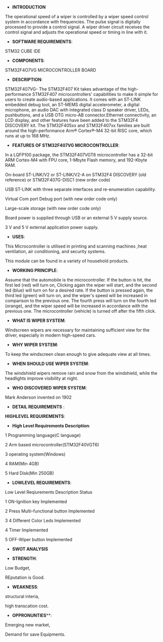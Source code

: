 
* **INTRODUCTION**

The operational speed of a wiper is controlled by a wiper speed control system in accordance with frequencies. The pulse signal is digitally processed to provide a control signal. A wiper driver circuit receives the control signal and adjusts the operational speed or timing in line with it.

* **SOFTWARE REQUIREMENTS**:

STM32 CUBE IDE

* **COMPONENTS**:

STM32F4O7VG MICROCONTROLLER BOARD

* **DESCRIPTION**:

STM32F407VG-
The STM32F407 Kit takes advantage of the high-performance STM32F407 microcontrollers' capabilities to make it simple for users to create audio-based applications. It comes with an ST-LINK embedded debug tool, an ST-MEMS digital accelerometer, a digital microphone, an audio DAC with integrated class D speaker driver, LEDs, pushbuttons, and a USB OTG micro-AB connector.Ethernet connectivity, an LCD display, and other features have been added to the STM32F4 DISCOVERY kit. The STM32F405xx and STM32F407xx families are built around the high-performance Arm® Cortex®-M4 32-bit RISC core, which runs at up to 168 MHz.

* **FEATURES OF STM32F407VG MICROCONTROLLER**:

In a LQFP100 package, the STM32F407VGT6 microcontroller has a 32-bit ARM Cortex-M4 with FPU core, 1-Mbyte Flash memory, and 192-Kbyte RAM.

On-board ST-LINK/V2 or ST-LINK/V2-A on STM32F4 DISCOVERY (old reference) or STM32F407G-DISC1 (new order code)

USB ST-LINK with three separate interfaces and re-enumeration capability.

Virtual Com port Debug port (with new order code only)

Large-scale storage (with new order code only)

Board power is supplied through USB or an external 5 V supply source.

3 V and 5 V external application power supply.

* **USES**:

This Microcontroller is utilised in printing and scanning machines ,heat ventilation, air conditioning, and security systems.

This module can be found in a variety of household products.

* **WORKING PRINCIPLE**:

Assume that the automobile is the microcontroller. If the button is hit, the first led (red) will turn on, Clicking again  the wiper will start, and the second led (blue) will turn on for a desired rate. If the button is pressed again, the third led (green) will turn on, and the wiper's speed will be increased in comparison to the previous one. The fourth press will turn on the fourth led (orange), and the wiper speed will be increased in accordance with the previous one. The microcontroller (vehicle) is turned off after the fifth click.


* **WHAT IS WIPER SYSTEM**:

Windscreen wipers are necessary for maintaining sufficient view for the driver, especially in modern high-speed cars.

* **WHY WIPER SYSTEM**:

To keep the windscreen clean enough to give adequate view at all times.

* **WHEN SHOULD USE WIPER SYSTEM**:

The windshield wipers remove rain and snow from the windshield, while the headlights improve visibility at night.

* **WHO DISCOVERED WIPER SYSTEM**:

Mark Anderson invented on 1902


* **DETAIL REQUIREMENTS** :

**HIGHLEVEL REQUIREMENTS**:

* **High Level Requirements	Description**:

1	Programming language(C language)

2	Arm based microcontroller(STM32F40VGT6)

3	operating system(Windows)

4	RAM(Min 4GB)

5	Hard Disk(Min 250GB)


* **LOWLEVEL REQUIREMENTS**:

Low Level Reqiurements	Description	Status

1	ON-Ignition key	Implemented

2	Press Multi-functional button	Implemented

3	4 Different Color Leds	Implemented

4	Timer	Implemented

5	OFF-Wiper button	Implemented

* **SWOT ANALYSIS**

* ****STRENGTH****: 

Low Budget,

REputation is Good.

* ****WEAKNESS****:

structural interia,

high transcation cost.

* **OPPRONUNTIES****:

Emerging new market,

Demand for save Equipments.


